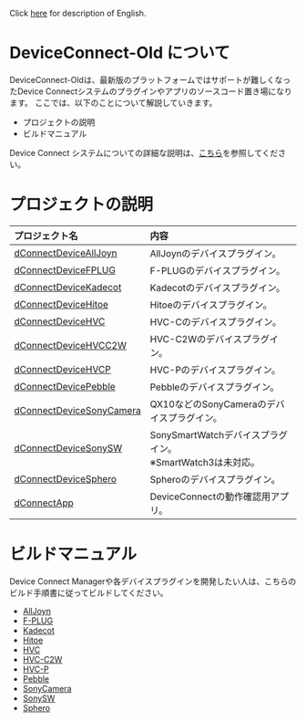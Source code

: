 Click [here](readme.en.md) for description of English.

# DeviceConnect-Old について
DeviceConnect-Oldは、最新版のプラットフォームではサポートが難しくなったDevice Connectシステムのプラグインやアプリのソースコード置き場になります。
ここでは、以下のことについて解説していきます。

* プロジェクトの説明
* ビルドマニュアル

Device Connect システムについての詳細な説明は、[こちら](https://github.com/DeviceConnect/DeviceConnect-Docs/wiki)を参照してください。


# プロジェクトの説明
| プロジェクト名|内容  |
|:-----------|:---------|
|[dConnectDeviceAllJoyn](Android/dConnectDeviceAllJoyn)|AllJoynのデバイスプラグイン。|
|[dConnectDeviceFPLUG](Android/dConnectDeviceFPLUG)|F-PLUGのデバイスプラグイン。|
|[dConnectDeviceKadecot](Android/dConnectDeviceKadecot)|Kadecotのデバイスプラグイン。|
|[dConnectDeviceHitoe](Android/dConnectDeviceHitoe)|Hitoeのデバイスプラグイン。|
|[dConnectDeviceHVC](Android/dConnectDeviceHVC)|HVC-Cのデバイスプラグイン。|
|[dConnectDeviceHVCC2W](Android/dConnectDeviceHVCC2W)|HVC-C2Wのデバイスプラグイン。|
|[dConnectDeviceHVCP](Android/dConnectDeviceHVCP)|HVC-Pのデバイスプラグイン。|
|[dConnectDevicePebble](Android/dConnectDevicePebble)|Pebbleのデバイスプラグイン。|
|[dConnectDeviceSonyCamera](Android/dConnectDeviceSonyCamera)|QX10などのSonyCameraのデバイスプラグイン。|
|[dConnectDeviceSonySW](Android/dConnectDeviceSonySW)|SonySmartWatchデバイスプラグイン。<br>※SmartWatch3は未対応。|
|[dConnectDeviceSphero](dConnectDevicePlugin/dConnectDeviceSphero)|Spheroのデバイスプラグイン。|
|[dConnectApp](Android/dConnectApp)| DeviceConnectの動作確認用アプリ。|



# ビルドマニュアル
Device Connect Managerや各デバイスプラグインを開発したい人は、こちらのビルド手順書に従ってビルドしてください。

* [AllJoyn](https://github.com/DeviceConnect/DeviceConnect-Old/wiki/AllJoyn-Build)
* [F-PLUG](https://github.com/DeviceConnect/DeviceConnect-Old/wiki/F-PLUG-Build)
* [Kadecot](https://github.com/DeviceConnect/DeviceConnect-Old/wiki/Kadecot-Build)
* [Hitoe](https://github.com/DeviceConnect/DeviceConnect-Old/wiki/Hitoe-Build)
* [HVC](https://github.com/DeviceConnect/DeviceConnect-Old/wiki/HVCDevice-Build)
* [HVC-C2W](https://github.com/DeviceConnect/DeviceConnect-Old/wiki/HVCC2WDevice-Build)
* [HVC-P](https://github.com/DeviceConnect/DeviceConnect-Old/wiki/HVCPDevice-Build)
* [Pebble](https://github.com/DeviceConnect/DeviceConnect-Old/wiki/Pebble-Build)
* [SonyCamera](https://github.com/DeviceConnect/DeviceConnect-Old/wiki/SonyCamera-Build)
* [SonySW](https://github.com/DeviceConnect/DeviceConnect-Old/wiki/SonySW-Build)
* [Sphero](https://github.com/DeviceConnect/DeviceConnect-Android/wiki/Sphero-Build)
